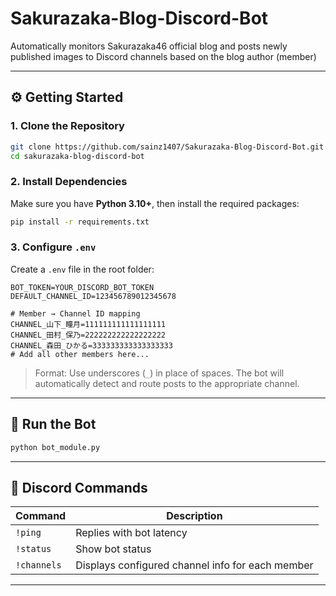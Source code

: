 # Sakurazaka-Blog-Discord-Bot
Automatically monitors Sakurazaka46 official blog and posts newly published images to Discord channels based on the blog author (member)

---

## ⚙️ Getting Started

### 1. Clone the Repository

```bash
git clone https://github.com/sainz1407/Sakurazaka-Blog-Discord-Bot.git
cd sakurazaka-blog-discord-bot
```

### 2. Install Dependencies

Make sure you have **Python 3.10+**, then install the required packages:

```bash
pip install -r requirements.txt
```

### 3. Configure `.env`

Create a `.env` file in the root folder:

```
BOT_TOKEN=YOUR_DISCORD_BOT_TOKEN
DEFAULT_CHANNEL_ID=123456789012345678

# Member → Channel ID mapping
CHANNEL_山下_瞳月=111111111111111111
CHANNEL_田村_保乃=222222222222222222
CHANNEL_森田_ひかる=333333333333333333
# Add all other members here...
```

> Format: Use underscores (`_`) in place of spaces. The bot will automatically detect and route posts to the appropriate channel.

---

## 🚀 Run the Bot

```bash
python bot_module.py
```

---

## 🤖 Discord Commands

| Command | Description          |
|---------|----------------------|
| `!ping` | Replies with bot latency |
| `!status` | Show bot status |
| `!channels` | Displays configured channel info for each member |
---
